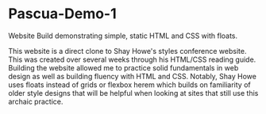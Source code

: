 # Pascua-Demo-1
Website Build demonstrating simple, static HTML and CSS with floats.

This website is a direct clone to Shay Howe's styles conference website. This was created over several weeks through his HTML/CSS reading guide.
Building the website allowed me to practice solid fundamentals in web design as well as building fluency with HTML and CSS.
Notably, Shay Howe uses floats instead of grids or flexbox herem which builds on familiarity of older style designs that will be helpful when looking at sites that still use this archaic practice.
